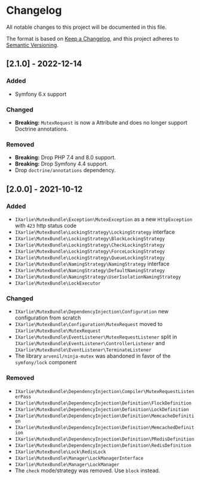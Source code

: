 # Changelog
All notable changes to this project will be documented in this file.

The format is based on [Keep a Changelog](https://keepachangelog.com/en/1.0.0/),
and this project adheres to [Semantic Versioning](https://semver.org/spec/v2.0.0.html).

## [2.1.0] - 2022-12-14
### Added
- Symfony 6.x support

### Changed
- **Breaking:** `MutexRequest` is now a Attribute and does no longer support Doctrine annotations.

### Removed
- **Breaking:** Drop PHP 7.4 and 8.0 support.
- **Breaking:** Drop Symfony 4.4 support.
- Drop `doctrine/annotations` dependency.

## [2.0.0] - 2021-10-12
### Added
- `IXarlie\MutexBundle\Exception\MutexException` as a new `HttpException` with `423` http status code
- `IXarlie\MutexBundle\LockingStrategy\LockingStrategy` interface
- `IXarlie\MutexBundle\LockingStrategy\BlockLockingStrategy`
- `IXarlie\MutexBundle\LockingStrategy\CheckLockingStrategy`
- `IXarlie\MutexBundle\LockingStrategy\ForceLockingStrategy`
- `IXarlie\MutexBundle\LockingStrategy\QueueLockingStrategy`
- `IXarlie\MutexBundle\NamingStrategy\NamingStrategy` interface
- `IXarlie\MutexBundle\NamingStrategy\DefaultNamingStrategy`
- `IXarlie\MutexBundle\NamingStrategy\UserIsolationNamingStrategy`
- `IXarlie\MutexBundle\LockExecutor`

### Changed
- `IXarlie\MutexBundle\DependencyInjection\Configuration` new configuration from scratch
- `IXarlie\MutexBundle\Configuration\MutexRequest` moved to `IXarlie\MutexBundle\MutexRequest`
- `IXarlie\MutexBundle\EventListener\MutexRequestListener` split in `IXarlie\MutexBundle\EventListener\ControllerListener`
and `IXarlie\MutexBundle\EventListener\TerminateListener`
- The library `arvenil/ninja-mutex` was abandoned in favor of the `symfony/lock` component 

### Removed
- `IXarlie\MutexBundle\DependencyInjection\Compiler\MutexRequestListenerPass`
- `IXarlie\MutexBundle\DependencyInjection\Definition\FlockDefinition`
- `IXarlie\MutexBundle\DependencyInjection\Definition\LockDefinition`
- `IXarlie\MutexBundle\DependencyInjection\Definition\MemcacheDefinition`
- `IXarlie\MutexBundle\DependencyInjection\Definition\MemcachedDefinition`
- `IXarlie\MutexBundle\DependencyInjection\Definition\PRedisDefinition`
- `IXarlie\MutexBundle\DependencyInjection\Definition\RedisDefinition`
- `IXarlie\MutexBundle\Lock\RedisLock`
- `IXarlie\MutexBundle\Manager\LockManagerInterface`
- `IXarlie\MutexBundle\Manager\LockManager`
- The `check` mode/strategy was removed. Use `block` instead.
